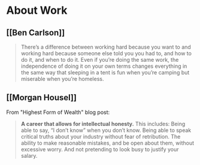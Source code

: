 # About Work
## [[Ben Carlson]]
>There’s a difference between working hard because you want to and working hard because someone else told you you had to, and how to do it, and when to do it. Even if you’re doing the same work, the independence of doing it on your own terms changes everything in the same way that sleeping in a tent is fun when you’re camping but miserable when you’re homeless.


## [[Morgan Housel]]
From "Highest Form of Wealth" blog post:
>**A career that allows for intellectual honesty.**
>This includes: Being able to say, “I don’t know” when you don’t know. Being able to speak critical truths about your industry without fear of retribution. The ability to make reasonable mistakes, and be open about them, without excessive worry. And not pretending to look busy to justify your salary.
